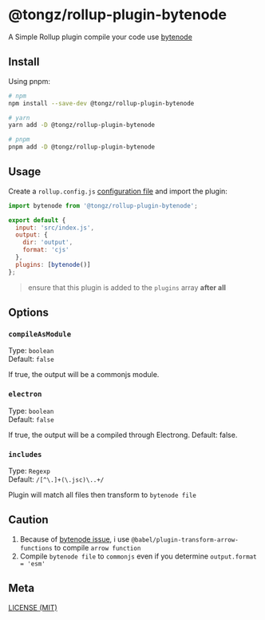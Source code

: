 # @tongz/rollup-plugin-bytenode
A Simple Rollup plugin compile your code use [bytenode](https://github.com/bytenode/bytenode)

## Install

Using pnpm:

```sh
# npm
npm install --save-dev @tongz/rollup-plugin-bytenode

# yarn
yarn add -D @tongz/rollup-plugin-bytenode

# pnpm
pnpm add -D @tongz/rollup-plugin-bytenode
```

## Usage

Create a `rollup.config.js` [configuration file](https://www.rollupjs.org/guide/en/#configuration-files) and import the plugin:

```js
import bytenode from '@tongz/rollup-plugin-bytenode';

export default {
  input: 'src/index.js',
  output: {
    dir: 'output',
    format: 'cjs'
  },
  plugins: [bytenode()]
};
```

> ensure that this plugin is added to the `plugins` array **after all**

## Options

### `compileAsModule`

Type: `boolean`<br>
Default: `false`

If true, the output will be a commonjs module.

### `electron`

Type: `boolean`<br>
Default: `false`

If true, the output will be a compiled through Electrong. Default: false.


### `includes`

Type: `Regexp`<br>
Default: `/[^\.]+(\.jsc)\..+/`

Plugin will match all files then transform to `bytenode file`

## Caution
1. Because of [bytenode issue](https://github.com/bytenode/bytenode/issues/157), i use `@babel/plugin-transform-arrow-functions` to compile `arrow function`
2. Compile `bytenode file` to `commonjs` even if you determine `output.format = 'esm'`

## Meta

[LICENSE (MIT)](/LICENSE)
